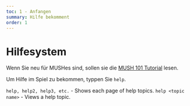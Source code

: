 ```yaml
---
toc: 1 - Anfangen
summary: Hilfe bekomment
order: 1
---
```

# Hilfesystem

Wenn Sie neu für MUSHes sind, sollen sie die [MUSH 101 Tutorial](https://aresmush.com/mush-101) lesen.

Um Hilfe im Spiel zu bekommen, typpen Sie `help`.

`help, help2, help3, etc.` - Shows each page of help topics.
`help <topic name>` - Views a help topic.
